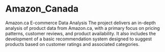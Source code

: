 # Amazon_Canada
Amazon.ca E-commerce Data Analysis
The project delivers an in-depth analysis of product data from Amazon.ca, with a primary focus on pricing patterns, customer reviews, and product availability. It also includes the development of a basic recommendation system designed to suggest products based on customer ratings and associated categories.
